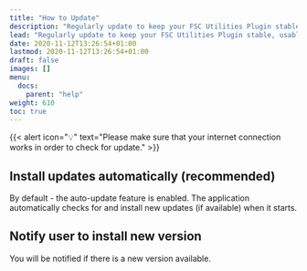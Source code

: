 ```yaml
---
title: "How to Update"
description: "Regularly update to keep your FSC Utilities Plugin stable, usable, and secure."
lead: "Regularly update to keep your FSC Utilities Plugin stable, usable, and secure."
date: 2020-11-12T13:26:54+01:00
lastmod: 2020-11-12T13:26:54+01:00
draft: false
images: []
menu: 
  docs:
    parent: "help"
weight: 610
toc: true
---
```


{{< alert icon="💡" text="Please make sure that your internet connection works in order to check for update." >}}

## Install updates automatically (recommended)

By default - the auto-update feature is enabled. The application automatically checks for and install new updates (if available) when it starts.

## Notify user to install new version

You will be notified if there is a new version available. 
